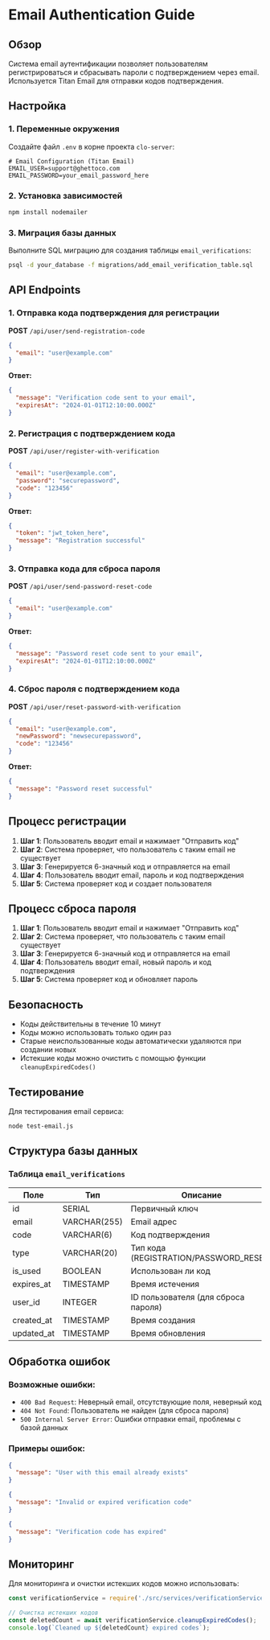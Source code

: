 # Email Authentication Guide

## Обзор

Система email аутентификации позволяет пользователям регистрироваться и сбрасывать пароли с подтверждением через email. Используется Titan Email для отправки кодов подтверждения.

## Настройка

### 1. Переменные окружения

Создайте файл `.env` в корне проекта `clo-server`:

```env
# Email Configuration (Titan Email)
EMAIL_USER=support@ghettoco.com
EMAIL_PASSWORD=your_email_password_here
```

### 2. Установка зависимостей

```bash
npm install nodemailer
```

### 3. Миграция базы данных

Выполните SQL миграцию для создания таблицы `email_verifications`:

```bash
psql -d your_database -f migrations/add_email_verification_table.sql
```

## API Endpoints

### 1. Отправка кода подтверждения для регистрации

**POST** `/api/user/send-registration-code`

```json
{
  "email": "user@example.com"
}
```

**Ответ:**
```json
{
  "message": "Verification code sent to your email",
  "expiresAt": "2024-01-01T12:10:00.000Z"
}
```

### 2. Регистрация с подтверждением кода

**POST** `/api/user/register-with-verification`

```json
{
  "email": "user@example.com",
  "password": "securepassword",
  "code": "123456"
}
```

**Ответ:**
```json
{
  "token": "jwt_token_here",
  "message": "Registration successful"
}
```

### 3. Отправка кода для сброса пароля

**POST** `/api/user/send-password-reset-code`

```json
{
  "email": "user@example.com"
}
```

**Ответ:**
```json
{
  "message": "Password reset code sent to your email",
  "expiresAt": "2024-01-01T12:10:00.000Z"
}
```

### 4. Сброс пароля с подтверждением кода

**POST** `/api/user/reset-password-with-verification`

```json
{
  "email": "user@example.com",
  "newPassword": "newsecurepassword",
  "code": "123456"
}
```

**Ответ:**
```json
{
  "message": "Password reset successful"
}
```

## Процесс регистрации

1. **Шаг 1**: Пользователь вводит email и нажимает "Отправить код"
2. **Шаг 2**: Система проверяет, что пользователь с таким email не существует
3. **Шаг 3**: Генерируется 6-значный код и отправляется на email
4. **Шаг 4**: Пользователь вводит email, пароль и код подтверждения
5. **Шаг 5**: Система проверяет код и создает пользователя

## Процесс сброса пароля

1. **Шаг 1**: Пользователь вводит email и нажимает "Отправить код"
2. **Шаг 2**: Система проверяет, что пользователь с таким email существует
3. **Шаг 3**: Генерируется 6-значный код и отправляется на email
4. **Шаг 4**: Пользователь вводит email, новый пароль и код подтверждения
5. **Шаг 5**: Система проверяет код и обновляет пароль

## Безопасность

- Коды действительны в течение 10 минут
- Коды можно использовать только один раз
- Старые неиспользованные коды автоматически удаляются при создании новых
- Истекшие коды можно очистить с помощью функции `cleanupExpiredCodes()`

## Тестирование

Для тестирования email сервиса:

```bash
node test-email.js
```

## Структура базы данных

### Таблица `email_verifications`

| Поле | Тип | Описание |
|------|-----|----------|
| id | SERIAL | Первичный ключ |
| email | VARCHAR(255) | Email адрес |
| code | VARCHAR(6) | Код подтверждения |
| type | VARCHAR(20) | Тип кода (REGISTRATION/PASSWORD_RESET) |
| is_used | BOOLEAN | Использован ли код |
| expires_at | TIMESTAMP | Время истечения |
| user_id | INTEGER | ID пользователя (для сброса пароля) |
| created_at | TIMESTAMP | Время создания |
| updated_at | TIMESTAMP | Время обновления |

## Обработка ошибок

### Возможные ошибки:

- `400 Bad Request`: Неверный email, отсутствующие поля, неверный код
- `404 Not Found`: Пользователь не найден (для сброса пароля)
- `500 Internal Server Error`: Ошибки отправки email, проблемы с базой данных

### Примеры ошибок:

```json
{
  "message": "User with this email already exists"
}
```

```json
{
  "message": "Invalid or expired verification code"
}
```

```json
{
  "message": "Verification code has expired"
}
```

## Мониторинг

Для мониторинга и очистки истекших кодов можно использовать:

```javascript
const verificationService = require('./src/services/verificationService');

// Очистка истекших кодов
const deletedCount = await verificationService.cleanupExpiredCodes();
console.log(`Cleaned up ${deletedCount} expired codes`);
```
